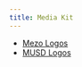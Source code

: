 ```yaml
---
title: Media Kit
---
```


- [Mezo Logos](/docs/gitbook/Mezo%20Logos.zip)
- [MUSD Logos](/docs/gitbook/Mezo%20Logos.zip)
